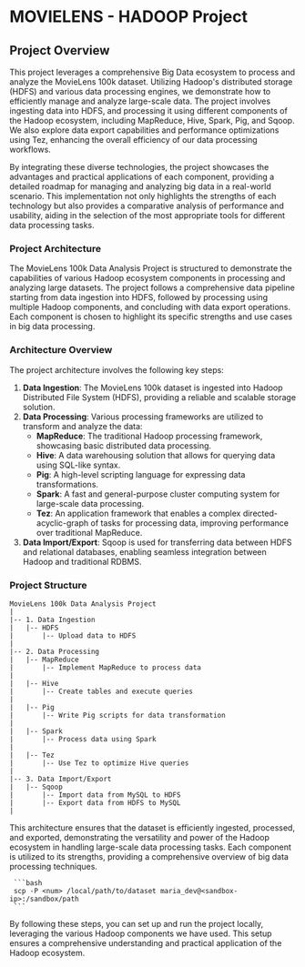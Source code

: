 # MOVIELENS - HADOOP Project

## Project Overview

This project leverages a comprehensive Big Data ecosystem to process and analyze the MovieLens 100k dataset. Utilizing Hadoop's distributed storage (HDFS) and various data processing engines, we demonstrate how to efficiently manage and analyze large-scale data. The project involves ingesting data into HDFS, and processing it using different components of the Hadoop ecosystem, including MapReduce, Hive, Spark, Pig, and Sqoop. We also explore data export capabilities and performance optimizations using Tez, enhancing the overall efficiency of our data processing workflows.

By integrating these diverse technologies, the project showcases the advantages and practical applications of each component, providing a detailed roadmap for managing and analyzing big data in a real-world scenario. This implementation not only highlights the strengths of each technology but also provides a comparative analysis of performance and usability, aiding in the selection of the most appropriate tools for different data processing tasks.

### Project Architecture

The MovieLens 100k Data Analysis Project is structured to demonstrate the capabilities of various Hadoop ecosystem components in processing and analyzing large datasets. The project follows a comprehensive data pipeline starting from data ingestion into HDFS, followed by processing using multiple Hadoop components, and concluding with data export operations. Each component is chosen to highlight its specific strengths and use cases in big data processing.

### Architecture Overview

The project architecture involves the following key steps:

1. **Data Ingestion**: The MovieLens 100k dataset is ingested into Hadoop Distributed File System (HDFS), providing a reliable and scalable storage solution.
2. **Data Processing**: Various processing frameworks are utilized to transform and analyze the data:
   - **MapReduce**: The traditional Hadoop processing framework, showcasing basic distributed data processing.
   - **Hive**: A data warehousing solution that allows for querying data using SQL-like syntax.
   - **Pig**: A high-level scripting language for expressing data transformations.
   - **Spark**: A fast and general-purpose cluster computing system for large-scale data processing.
   - **Tez**: An application framework that enables a complex directed-acyclic-graph of tasks for processing data, improving performance over traditional MapReduce.
3. **Data Import/Export**: Sqoop is used for transferring data between HDFS and relational databases, enabling seamless integration between Hadoop and traditional RDBMS.

### Project Structure

```
MovieLens 100k Data Analysis Project
|
|-- 1. Data Ingestion
|   |-- HDFS
|       |-- Upload data to HDFS
|
|-- 2. Data Processing
|   |-- MapReduce
|       |-- Implement MapReduce to process data
|
|   |-- Hive
|       |-- Create tables and execute queries
|
|   |-- Pig
|       |-- Write Pig scripts for data transformation
|
|   |-- Spark
|       |-- Process data using Spark
|
|   |-- Tez
|       |-- Use Tez to optimize Hive queries
|           
|-- 3. Data Import/Export
|   |-- Sqoop
|       |-- Import data from MySQL to HDFS
|       |-- Export data from HDFS to MySQL
|
```

This architecture ensures that the dataset is efficiently ingested, processed, and exported, demonstrating the versatility and power of the Hadoop ecosystem in handling large-scale data processing tasks. Each component is utilized to its strengths, providing a comprehensive overview of big data processing techniques.


     ```bash
     scp -P <num> /local/path/to/dataset maria_dev@<sandbox-ip>:/sandbox/path
     ```


By following these steps, you can set up and run the project locally, leveraging the various Hadoop components we have used. This setup ensures a comprehensive understanding and practical application of the Hadoop ecosystem.
